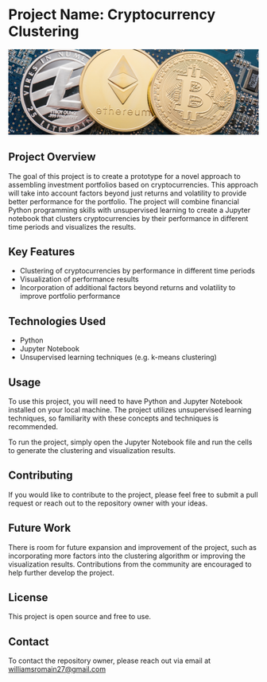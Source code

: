 # Project Name: Cryptocurrency Clustering

![Alt text](10-5-challenge-image.png)

## Project Overview 

The goal of this project is to create a prototype for a novel approach to assembling investment portfolios based on cryptocurrencies. This approach will take into account factors beyond just returns and volatility to provide better performance for the portfolio. The project will combine financial Python programming skills with unsupervised learning to create a Jupyter notebook that clusters cryptocurrencies by their performance in different time periods and visualizes the results.

## Key Features

- Clustering of cryptocurrencies by performance in different time periods
- Visualization of performance results
- Incorporation of additional factors beyond returns and volatility to improve portfolio performance

## Technologies Used

- Python
- Jupyter Notebook
- Unsupervised learning techniques (e.g. k-means clustering)

## Usage
To use this project, you will need to have Python and Jupyter Notebook installed on your local machine. The project utilizes unsupervised learning techniques, so familiarity with these concepts and techniques is recommended.

To run the project, simply open the Jupyter Notebook file and run the cells to generate the clustering and visualization results.

## Contributing
If you would like to contribute to the project, please feel free to submit a pull request or reach out to the repository owner with your ideas.

## Future Work
There is room for future expansion and improvement of the project, such as incorporating more factors into the clustering algorithm or improving the visualization results. Contributions from the community are encouraged to help further develop the project.

## License
This project is open source and free to use.

## Contact
To contact the repository owner, please reach out via email at williamsromain27@gmail.com 
